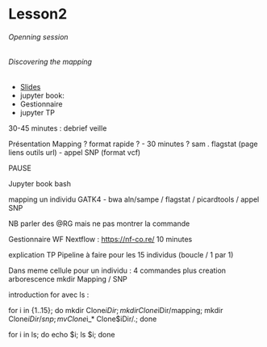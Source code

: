 # Lesson2 

###### Openning session



###### Discovering the mapping

* [Slides](url)
* jupyter book:
* Gestionnaire
* jupyter TP






30-45 minutes : debrief veille

Présentation Mapping ? format rapide ? - 30 minutes ? sam . flagstat (page liens outils url) - appel SNP (format vcf)

PAUSE

Jupyter book bash

mapping un individu GATK4 - bwa aln/sampe / flagstat / picardtools / appel SNP

NB parler des @RG mais ne pas montrer la commande

Gestionnaire WF Nextflow : https://nf-co.re/ 10 minutes

explication TP Pipeline à faire pour les 15 individus (boucle / 1 par 1)

Dans meme cellule pour un individu : 4 commandes plus creation arborescence mkdir Mapping / SNP

introduction for avec ls :

for i in {1..15}; do mkdir Clone$iDir; mkdir Clone$iDir/mapping; mkdir Clone$iDir/snp ; mv Clone$i_* Clone$iDir/.; done

for i in ls; do echo $i; ls $i; done
